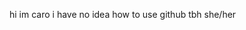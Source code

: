 hi im caro
i have no idea how to use github tbh 
she/her

<!---
carol257/carol257 is a ✨ special ✨ repository because its `README.md` (this file) appears on your GitHub profile.
You can click the Preview link to take a look at your changes.
--->
